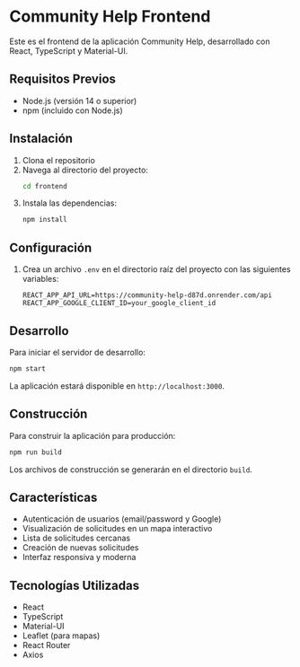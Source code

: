 # Community Help Frontend

Este es el frontend de la aplicación Community Help, desarrollado con React, TypeScript y Material-UI.

## Requisitos Previos

- Node.js (versión 14 o superior)
- npm (incluido con Node.js)

## Instalación

1. Clona el repositorio
2. Navega al directorio del proyecto:
   ```bash
   cd frontend
   ```
3. Instala las dependencias:
   ```bash
   npm install
   ```

## Configuración

1. Crea un archivo `.env` en el directorio raíz del proyecto con las siguientes variables:
   ```
   REACT_APP_API_URL=https://community-help-d87d.onrender.com/api
   REACT_APP_GOOGLE_CLIENT_ID=your_google_client_id
   ```

## Desarrollo

Para iniciar el servidor de desarrollo:

```bash
npm start
```

La aplicación estará disponible en `http://localhost:3000`.

## Construcción

Para construir la aplicación para producción:

```bash
npm run build
```

Los archivos de construcción se generarán en el directorio `build`.

## Características

- Autenticación de usuarios (email/password y Google)
- Visualización de solicitudes en un mapa interactivo
- Lista de solicitudes cercanas
- Creación de nuevas solicitudes
- Interfaz responsiva y moderna

## Tecnologías Utilizadas

- React
- TypeScript
- Material-UI
- Leaflet (para mapas)
- React Router
- Axios
